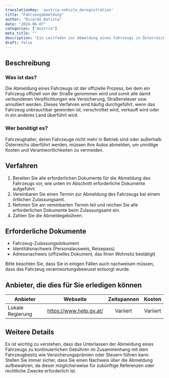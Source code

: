 ```yaml
---
translationKey: 'austria-vehicle_deregistration'
title: "Fahrzeugabmeldung"
author: "Ricardo Batista"
date: "2024-06-07"
categories: ["Austria"]
meta_title: ""
description: "Ein Leitfaden zur Abmeldung eines Fahrzeugs in Österreich"
draft: false
---
```


## Beschreibung
### Was ist das?
Die Abmeldung eines Fahrzeugs ist der offizielle Prozess, bei dem ein Fahrzeug offiziell von der Straße genommen wird und somit alle damit verbundenen Verpflichtungen wie Versicherung, Straßensteuer usw. annulliert werden. Dieses Verfahren wird häufig durchgeführt, wenn das Fahrzeug unbrauchbar geworden ist, verschrottet wird, verkauft wird oder in ein anderes Land überführt wird.

### Wer benötigt es?
Fahrzeughalter, deren Fahrzeuge nicht mehr in Betrieb sind oder außerhalb Österreichs überführt werden, müssen ihre Autos abmelden, um unnötige Kosten und Verantwortlichkeiten zu vermeiden.

## Verfahren
1. Bereiten Sie alle erforderlichen Dokumente für die Abmeldung des Fahrzeugs vor, wie unten im Abschnitt erforderliche Dokumente aufgeführt.
2. Vereinbaren Sie einen Termin zur Abmeldung des Fahrzeugs bei einem örtlichen Zulassungsamt.
3. Nehmen Sie am vereinbarten Termin teil und reichen Sie alle erforderlichen Dokumente beim Zulassungsamt ein.
4. Zahlen Sie die Abmeldegebühren.

## Erforderliche Dokumente
* Fahrzeug-Zulassungsdokument
* Identitätsnachweis (Personalausweis, Reisepass)
* Adressnachweis (offizielles Dokument, das Ihren Wohnsitz bestätigt)

Bitte beachten Sie, dass Sie in einigen Fällen auch nachweisen müssen, dass das Fahrzeug verantwortungsbewusst entsorgt wurde.

## Anbieter, die dies für Sie erledigen können

| Anbieter        |     Webseite             |     Zeitspannen    |       Kosten      |
| --------------- | ------------------- |  :-------------: | :-------------: |
| Lokale Regierung |  https://www.help.gv.at/       |  Variiert |  Variiert |

## Weitere Details
Es ist wichtig zu verstehen, dass das Unterlassen der Abmeldung eines Fahrzeugs zu kontinuierlichen Gebühren im Zusammenhang mit dem Fahrzeugbesitz wie Versicherungsprämien oder Steuern führen kann. Stellen Sie immer sicher, dass Sie einen Nachweis über die Abmeldung aufbewahren, da dieser möglicherweise für zukünftige Referenzen oder rechtliche Zwecke erforderlich ist.